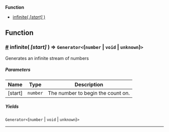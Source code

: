 **Function**

- [infinite( _\[start\]_ )](#infinite)

## Function

### <a id="infinite" href="#infinite">#</a> infinite( _[start]_ ) ⇒ `Generator<`(`number` | `void` | `unknown`)`>`

Generates an infinite stream of numbers

##### Parameters

| Name    | Type     | Description                       |
| ------- | -------- | --------------------------------- |
| [start] | `number` | The number to begin the count on. |

##### Yields

`Generator<`(`number` | `void` | `unknown`)`>`

---